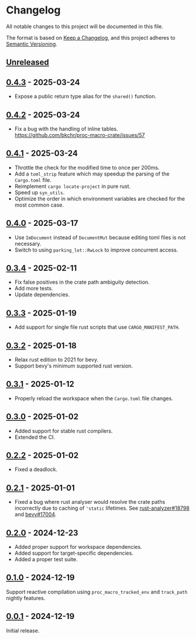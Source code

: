 # Changelog
All notable changes to this project will be documented in this file.

The format is based on [Keep a Changelog](https://keepachangelog.com/en/1.0.0/),
and this project adheres to [Semantic Versioning](https://semver.org/spec/v2.0.0.html).

## [Unreleased]

## [0.4.3] - 2025-03-24

* Expose a public return type alias for the `shared()` function.

## [0.4.2] - 2025-03-24

* Fix a bug with the handling of inline tables. https://github.com/bkchr/proc-macro-crate/issues/57

## [0.4.1] - 2025-03-24

* Throttle the check for the modified time to once per 200ms.
* Add a `toml_strip` feature which may speedup the parsing of the `Cargo.toml` file.
* Reimplement `cargo locate-project` in pure rust.
* Speed up `syn_utils`.
* Optimize the order in which environment variables are checked for the most common case.

## [0.4.0] - 2025-03-17

* Use `ImDocument` instead of `DocumentMut` because editing toml files is not necessary.
* Switch to using `parking_lot::RwLock` to improve concurrent access.

## [0.3.4] - 2025-02-11

* Fix false positives in the crate path ambiguity detection.
* Add more tests.
* Update dependencies.

## [0.3.3] - 2025-01-19

* Add support for single file rust scripts that use `CARGO_MANIFEST_PATH`.

## [0.3.2] - 2025-01-18

* Relax rust edition to 2021 for bevy.
* Support bevy's minimum supported rust version.

## [0.3.1] - 2025-01-12

* Properly reload the workspace when the `Cargo.toml` file changes.

## [0.3.0] - 2025-01-02

* Added support for stable rust compilers.
* Extended the CI.

## [0.2.2] - 2025-01-02

* Fixed a deadlock.

## [0.2.1] - 2025-01-01

* Fixed a bug where rust analyser would resolve the crate paths incorrectly due to caching of `'static` lifetimes.
  See [rust-analyzer#18798](https://github.com/rust-lang/rust-analyzer/issues/18798) and [bevy#17004](https://github.com/bevyengine/bevy/issues/17004).

## [0.2.0] - 2024-12-23

* Added proper support for workspace dependencies.
* Added support for target-specific dependencies.
* Added a proper test suite.

## [0.1.0] - 2024-12-19

Support reactive compilation using `proc_macro_tracked_env` and `track_path` nightly features.

## [0.0.1] - 2024-12-19

Initial release.

[Unreleased]: https://github.com/ink-feather-org/cargo-manifest-proc-macros-rs/compare/v0.4.3...HEAD
[0.4.3]: https://github.com/ink-feather-org/cargo-manifest-proc-macros-rs/compare/v0.4.1...v0.4.3
[0.4.2]: https://github.com/ink-feather-org/cargo-manifest-proc-macros-rs/compare/v0.4.1...v0.4.2
[0.4.1]: https://github.com/ink-feather-org/cargo-manifest-proc-macros-rs/compare/v0.4.0...v0.4.1
[0.4.0]: https://github.com/ink-feather-org/cargo-manifest-proc-macros-rs/compare/v0.3.4...v0.4.0
[0.3.4]: https://github.com/ink-feather-org/cargo-manifest-proc-macros-rs/compare/v0.3.3...v0.3.4
[0.3.3]: https://github.com/ink-feather-org/cargo-manifest-proc-macros-rs/compare/v0.3.2...v0.3.3
[0.3.2]: https://github.com/ink-feather-org/cargo-manifest-proc-macros-rs/compare/v0.3.1...v0.3.2
[0.3.1]: https://github.com/ink-feather-org/cargo-manifest-proc-macros-rs/compare/v0.3.0...v0.3.1
[0.3.0]: https://github.com/ink-feather-org/cargo-manifest-proc-macros-rs/compare/v0.2.2...v0.3.0
[0.2.2]: https://github.com/ink-feather-org/cargo-manifest-proc-macros-rs/compare/v0.2.1...v0.2.2
[0.2.1]: https://github.com/ink-feather-org/cargo-manifest-proc-macros-rs/compare/v0.2.0...v0.2.1
[0.2.0]: https://github.com/ink-feather-org/cargo-manifest-proc-macros-rs/compare/v0.1.0...v0.2.0
[0.1.0]: https://github.com/ink-feather-org/cargo-manifest-proc-macros-rs/compare/v0.0.1...v0.1.0
[0.0.1]: https://github.com/ink-feather-org/cargo-manifest-proc-macros-rs/releases/tag/v0.0.1
